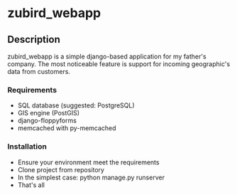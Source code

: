 zubird_webapp
=============

Description
-------------
zubird_webapp is a simple django-based application for my father's company. The most noticeable feature is support for incoming
geographic's data from customers.

### Requirements
* SQL database (suggested: PostgreSQL)
* GIS engine (PostGIS)
* django-floppyforms
* memcached with py-memcached

### Installation
* Ensure your environment meet the requirements
* Clone project from repository
* In the simplest case: python manage.py runserver
* That's all